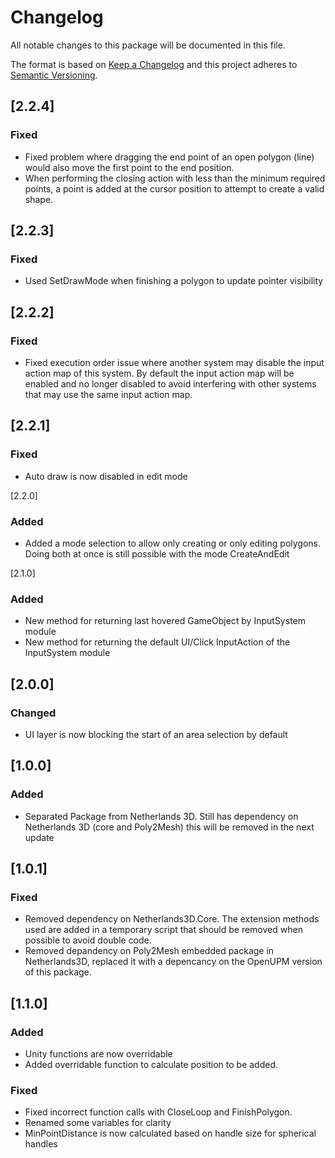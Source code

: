 # Changelog

All notable changes to this package will be documented in this file.

The format is based on [Keep a Changelog](http://keepachangelog.com/en/1.0.0/)
and this project adheres to [Semantic Versioning](http://semver.org/spec/v2.0.0.html).

## [2.2.4]

### Fixed

- Fixed problem where dragging the end point of an open polygon (line) would also move the first point to the end position.
- When performing the closing action with less than the minimum required points, a point is added at the cursor position to attempt to create a valid shape.

## [2.2.3]

### Fixed

- Used SetDrawMode when finishing a polygon to update pointer visibility

## [2.2.2]

### Fixed

- Fixed execution order issue where another system may disable the input action map of this system. By default the input action map will be enabled and no longer disabled to avoid interfering with other systems that may use the same input action map.

## [2.2.1]

### Fixed

- Auto draw is now disabled in edit mode


[2.2.0]

### Added

- Added a mode selection to allow only creating or only editing polygons. Doing both at once is still possible with the mode CreateAndEdit

[2.1.0]

### Added

- New method for returning last hovered GameObject by InputSystem module
- New method for returning the default UI/Click InputAction of the InputSystem module

## [2.0.0]

### Changed

- UI layer is now blocking the start of an area selection by default

## [1.0.0]

### Added
- Separated Package from Netherlands 3D. Still has dependency on Netherlands 3D (core and Poly2Mesh) this will be removed in the next update

## [1.0.1]

### Fixed

- Removed dependency on Netherlands3D.Core. The extension methods used are added in a temporary script that should be removed when possible to avoid double code.
- Removed depandency on Poly2Mesh embedded package in Netherlands3D, replaced it with a depencancy on the OpenUPM version of this package.

## [1.1.0]

### Added
- Unity functions are now overridable
- Added overridable function to calculate position to be added. 

### Fixed

- Fixed incorrect function calls with CloseLoop and FinishPolygon.
- Renamed some variables for clarity 
- MinPointDistance is now calculated based on handle size for spherical handles
